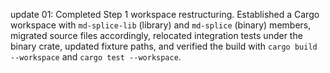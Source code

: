 update 01: Completed Step 1 workspace restructuring. Established a Cargo workspace with `md-splice-lib` (library) and `md-splice` (binary) members, migrated source files accordingly, relocated integration tests under the binary crate, updated fixture paths, and verified the build with `cargo build --workspace` and `cargo test --workspace`.
